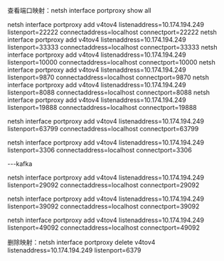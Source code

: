 查看端口映射：netsh interface portproxy show all



netsh interface portproxy add v4tov4 listenaddress=10.174.194.249 listenport=22222 connectaddress=localhost connectport=22222
netsh interface portproxy add v4tov4 listenaddress=10.174.194.249 listenport=33333 connectaddress=localhost connectport=33333
netsh interface portproxy add v4tov4 listenaddress=10.174.194.249 listenport=10000 connectaddress=localhost connectport=10000
netsh interface portproxy add v4tov4 listenaddress=10.174.194.249 listenport=9870 connectaddress=localhost connectport=9870
netsh interface portproxy add v4tov4 listenaddress=10.174.194.249 listenport=8088 connectaddress=localhost connectport=8088
netsh interface portproxy add v4tov4 listenaddress=10.174.194.249 listenport=19888 connectaddress=localhost connectport=19888

netsh interface portproxy add v4tov4 listenaddress=10.174.194.249 listenport=63799 connectaddress=localhost connectport=63799

netsh interface portproxy add v4tov4 listenaddress=10.174.194.249 listenport=3306 connectaddress=localhost connectport=3306

---kafka

netsh interface portproxy add v4tov4 listenaddress=10.174.194.249 listenport=29092 connectaddress=localhost connectport=29092

netsh interface portproxy add v4tov4 listenaddress=10.174.194.249 listenport=39092 connectaddress=localhost connectport=39092

netsh interface portproxy add v4tov4 listenaddress=10.174.194.249 listenport=49092 connectaddress=localhost connectport=49092



删除映射：netsh interface portproxy delete v4tov4 listenaddress=10.174.194.249  listenport=6379